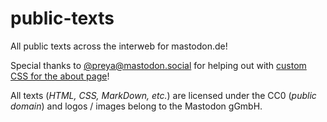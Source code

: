 # public-texts
 All public texts across the interweb for mastodon.de!

Special thanks to [@preya@mastodon.social](https://mastodon.social/@preya) for helping out with [custom CSS for the about page](https://mastodon.de/@preya@mastodon.social/111077139652032018)!


All texts (*HTML, CSS, MarkDown, etc.*) are licensed under the CC0 (*public domain*) and logos / images belong to the Mastodon gGmbH.